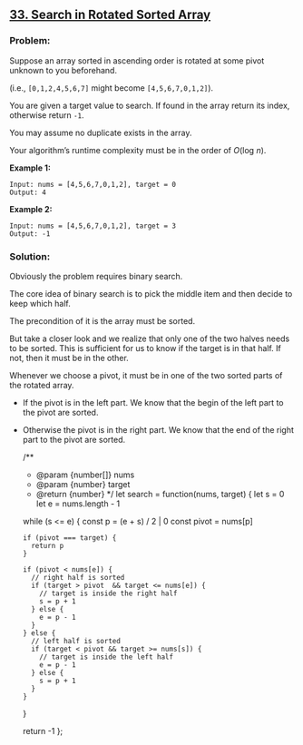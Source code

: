 ## [33. Search in Rotated Sorted Array](https://leetcode.com/problems/search-in-rotated-sorted-array/description/)

### Problem:

Suppose an array sorted in ascending order is rotated at some pivot unknown to you beforehand.

(i.e., `[0,1,2,4,5,6,7]` might become `[4,5,6,7,0,1,2]`).

You are given a target value to search. If found in the array return its index, otherwise return `-1`.

You may assume no duplicate exists in the array.

Your algorithm’s runtime complexity must be in the order of *O*(log *n*).

**Example 1:**

    Input: nums = [4,5,6,7,0,1,2], target = 0
    Output: 4

**Example 2:**

    Input: nums = [4,5,6,7,0,1,2], target = 3
    Output: -1

### Solution:

Obviously the problem requires binary search.

The core idea of binary search is to pick the middle item and then decide to keep which half.

The precondition of it is the array must be sorted.

But take a closer look and we realize that only one of the two halves needs to be sorted. This is sufficient for us to know if the target is in that half. If not, then it must be in the other.

Whenever we choose a pivot, it must be in one of the two sorted parts of the rotated array.

- If the pivot is in the left part. We know that the begin of the left part to the pivot are sorted.
- Otherwise the pivot is in the right part. We know that the end of the right part to the pivot are sorted.

  /\*\*

  - <span class="citation" data-cites="param">@param</span> {number\[\]} nums
  - <span class="citation" data-cites="param">@param</span> {number} target
  - <span class="citation" data-cites="return">@return</span> {number} \*/ let search = function(nums, target) { let s = 0 let e = nums.length - 1

  while (s &lt;= e) { const p = (e + s) / 2 | 0 const pivot = nums\[p\]

      if (pivot === target) {
        return p
      }

      if (pivot < nums[e]) {
        // right half is sorted
        if (target > pivot  && target <= nums[e]) {
          // target is inside the right half
          s = p + 1
        } else {
          e = p - 1
        }
      } else {
        // left half is sorted
        if (target < pivot && target >= nums[s]) {
          // target is inside the left half
          e = p - 1
        } else {
          s = p + 1
        }
      }

  }

  return -1 };
